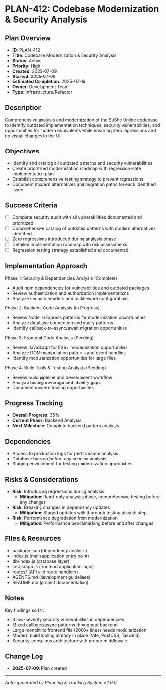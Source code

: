 # PLAN-412: Codebase Modernization & Security Analysis

## Plan Overview
- **ID**: PLAN-412
- **Title**: Codebase Modernization & Security Analysis
- **Status**: Active
- **Priority**: High
- **Created**: 2025-07-09
- **Started**: 2025-07-09
- **Estimated Completion**: 2025-07-16
- **Owner**: Development Team
- **Type**: Infrastructure/Refactor

## Description
Comprehensive analysis and modernization of the SuShe Online codebase to identify outdated implementation techniques, security vulnerabilities, and opportunities for modern equivalents while ensuring zero regressions and no visual changes to the UI.

## Objectives
- Identify and catalog all outdated patterns and security vulnerabilities
- Create prioritized modernization roadmap with regression-safe implementation plan
- Establish comprehensive testing strategy to prevent regressions
- Document modern alternatives and migration paths for each identified issue

## Success Criteria
- [ ] Complete security audit with all vulnerabilities documented and prioritized
- [ ] Comprehensive catalog of outdated patterns with modern alternatives identified
- [ ] Zero regressions introduced during analysis phase
- [ ] Detailed implementation roadmap with risk assessments
- [ ] Regression testing strategy established and documented

## Implementation Approach
Phase 1: Security & Dependencies Analysis (Complete)
- Audit npm dependencies for vulnerabilities and outdated packages
- Review authentication and authorization implementations
- Analyze security headers and middleware configurations

Phase 2: Backend Code Analysis (In Progress)
- Review Node.js/Express patterns for modernization opportunities
- Analyze database connection and query patterns
- Identify callback-to-async/await migration opportunities

Phase 3: Frontend Code Analysis (Pending)
- Review JavaScript for ES6+ modernization opportunities
- Analyze DOM manipulation patterns and event handling
- Identify modularization opportunities for large files

Phase 4: Build Tools & Testing Analysis (Pending)
- Review build pipeline and development workflow
- Analyze testing coverage and identify gaps
- Document modern tooling opportunities

## Progress Tracking
- **Overall Progress**: 35%
- **Current Phase**: Backend Analysis
- **Next Milestone**: Complete backend pattern analysis

## Dependencies
- Access to production logs for performance analysis
- Database backup before any schema analysis
- Staging environment for testing modernization approaches

## Risks & Considerations
- **Risk**: Introducing regressions during analysis
  - **Mitigation**: Read-only analysis phase, comprehensive testing before any changes
- **Risk**: Breaking changes in dependency updates
  - **Mitigation**: Staged updates with thorough testing at each step
- **Risk**: Performance degradation from modernization
  - **Mitigation**: Performance benchmarking before and after changes

## Files & Resources
- package.json (dependency analysis)
- index.js (main application entry point)
- db/index.js (database layer)
- src/js/app.js (frontend application logic)
- routes/ (API and route handlers)
- AGENTS.md (development guidelines)
- README.md (project documentation)

## Notes
Key findings so far:
- 3 low-severity security vulnerabilities in dependencies
- Mixed callback/async patterns throughout backend
- Large monolithic frontend file (2000+ lines) needs modularization
- Modern build tooling already in place (Vite, PostCSS, Tailwind)
- Security-conscious architecture with proper middleware

## Change Log
- **2025-07-09**: Plan created

---
*Auto-generated by Planning & Tracking System v2.0.0*